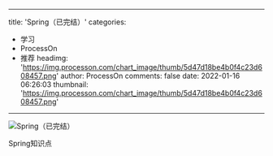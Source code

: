 
---
title: 'Spring（已完结）'
categories: 
 - 学习
 - ProcessOn
 - 推荐
headimg: 'https://img.processon.com/chart_image/thumb/5d47d18be4b0f4c23d608457.png'
author: ProcessOn
comments: false
date: 2022-01-16 06:26:03
thumbnail: 'https://img.processon.com/chart_image/thumb/5d47d18be4b0f4c23d608457.png'
---

<div>   
<img class="thumb" alt="Spring（已完结）" src="https://img.processon.com/chart_image/thumb/5d47d18be4b0f4c23d608457.png" referrerpolicy="no-referrer">
<p>Spring知识点</p>  
</div>
            